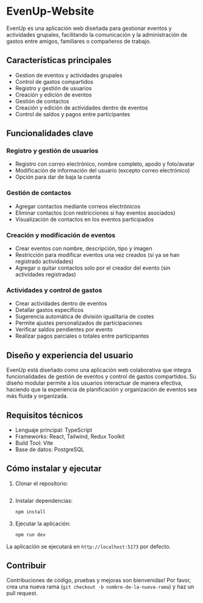 # EvenUp-Website

EvenUp es una aplicación web diseñada para gestionar eventos y actividades grupales, facilitando la comunicación y la administración de gastos entre amigos, familiares o compañeros de trabajo.

## Características principales

- Gestion de eventos y actividades grupales
- Control de gastos compartidos
- Registro y gestión de usuarios
- Creación y edición de eventos
- Gestión de contactos
- Creación y edición de actividades dentro de eventos
- Control de saldos y pagos entre participantes

## Funcionalidades clave

### Registro y gestión de usuarios

- Registro con correo electrónico, nombre completo, apodo y foto/avatar
- Modificación de información del usuario (excepto correo electrónico)
- Opción para dar de baja la cuenta

### Gestión de contactos

- Agregar contactos mediante correos electrónicos
- Eliminar contactos (con restricciones si hay eventos asociados)
- Visualización de contactos en los eventos participados

### Creación y modificación de eventos

- Crear eventos con nombre, descripción, tipo y imagen
- Restricción para modificar eventos una vez creados (si ya se han registrado actividades)
- Agregar o quitar contactos solo por el creador del evento (sin actividades registradas)

### Actividades y control de gastos

- Crear actividades dentro de eventos
- Detallar gastos específicos
- Sugerencia automática de división igualitaria de costes
- Permite ajustes personalizados de participaciones
- Verificar saldos pendientes por evento
- Realizar pagos parciales o totales entre participantes

## Diseño y experiencia del usuario

EvenUp está diseñado como una aplicación web colaborativa que integra funcionalidades de gestión de eventos y control de gastos compartidos. Su diseño modular permite a los usuarios interactuar de manera efectiva, haciendo que la experiencia de planificación y organización de eventos sea más fluida y organizada.

## Requisitos técnicos

- Lenguaje principal: TypeScript
- Frameworks: React, Tailwind, Redux Toolkit
- Build Tool: Vite
- Base de datos: PostgreSQL

## Cómo instalar y ejecutar

1. Clonar el repositorio:
   ```bash

2. Instalar dependencias:
   ```bash
   npm install

3. Ejecutar la aplicación:
   ```bash
   npm run dev
   

La aplicación se ejecutará en `http://localhost:5173` por defecto.

## Contribuir

Contribuciones de código, pruebas y mejoras son bienvenidas! Por favor, crea una nueva rama (`git checkout -b nombre-de-la-nueva-rama`) y haz un pull request.
